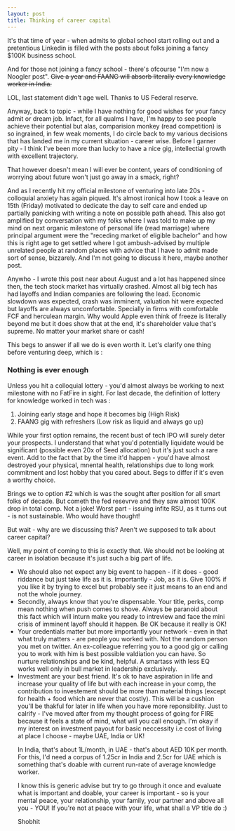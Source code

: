 ```yaml
---
layout: post
title: Thinking of career capital
---
```

It's that time of year - when admits to global school start rolling out and a pretentious Linkedin is filled with the posts about folks joining a fancy $100K business school.

And for those not joining a fancy school - there's ofcourse "I'm now a Noogler post". <s> Give a year and FAANG will absorb literally every knowledge worker in India. </s>

LOL, last statement didn't age well. Thanks to US Federal reserve.

Anyway, back to topic - while I have nothing for good wishes for your fancy admit or dream job. Infact, for all qualms I have, I'm happy to see people achieve their potential but alas, comparision monkey (read competition) is so ingrained, in few weak moments, I do circle back to my various decisions that has landed me in my current situation - career wise. Before I garner pity - I think I've been more than lucky to have a nice gig, intellectial growth with excellent trajectory.

That however doesn't mean I will ever be content, years of conditioning of worrying about future won't just go away in a smack, right?

And as I recently hit my official milestone of venturing into late 20s - colloquial anxiety has again piqued. It's almost ironical how I took a leave on 15th (Friday) motivated to dedicate the day to self care and ended up partially panicking with writing a note on possible path ahead. This also got amplified by conversation with my folks where I was told to make up my mind on next organic milestone of personal life (read marriage) where principal argument were the "receding market of eligible bachelor" and how this is right age to get settled where I got ambush-advised by multiple unrelated people at random places with advice that I have to admit made sort of sense, bizzarely. And I'm not going to discuss it here, maybe another post.

Anywho - I wrote this post near about August and a lot has happened since then, the tech stock market has virtually crashed. Almost all big tech has had layoffs and Indian companies are following the lead. Economic slowdown was expected, crash was imminent, valuation hit were expected but layoffs are always uncomfortable. Specially  in firms with comfortable FCF and herculean margin. Why would Apple even think of freeze is literally beyond me but it does show that at the end, it's shareholder value that's supreme. No matter your market share or cash!

This begs to answer if all we do is even worth it. Let's clarify one thing before venturing deep, which is :
<h3> Nothing is ever enough </h3>

Unless you hit a colloquial lottery - you'd almost always be working to next milestone with no FatFire in sight.
For last decade, the definition of lottery for knowledge worked in tech was :
<ol>
  <li> Joining early stage and hope it becomes big  (High Risk) </li>
  <li> FAANG gig with refreshers (Low risk as liquid and always go up) </li>
</ol>

While your first option remains, the recent bust of tech IPO will surely deter your prospects. I understand that what you'd potentially liquidate would be significant (possible even 20x of Seed allocation) but it's just such a rare event. Add to the fact that by the time it'd happen - you'd have almost destroyed your physical, mnental health, relationships due to long work commitment and lost hobby that you cared about. Begs to differ if it's even a worthy choice.

Brings we to option #2 which is was the sought after position for all smart folks of decade. But cometh the fed resevrve and they saw almost 100K drop in total comp. Not a joke!
Worst part - issuing infite RSU, as it turns out - is not sustainable. Who would have thought!

But wait - why are we discussing this? Aren't we supposed to talk about career capital?

Well, my point of coming to this is exactly that. We should not be looking at career in isolation because it's just such a big part of life.
<ul>
<li> We should also not expect any big event to happen - if it does - good riddance but just take life as it is. Importantly - Job, as it is. Give 100% if you like it by trying to excel but probably see it just means to an end and not the whole journey. </li>

<li>Secondly, always know that you're dispensable. Your title, perks, comp mean nothing when push comes to shove. Always be paranoid about this fact which will inturn make you ready to intreview and face the mini crisis of imminent layoff should it happen. Be OK because it really is OK! </li>

<li>Your credentials matter but more importantly your network - even in that what truly matters - are people you worked with. Not the random person you met on twitter. An ex-colleague referring you to a good gig or calling you to work with him is best possible valdiation you can have. So nurture relationships and be kind, helpful.
A smartass with less EQ works well only  in bull market in leadership exclusively. </li>

<li>Investment are your best friend. It's ok to have aspiration in life and increase your quality of life but with each increase in your comp, the contribution to investement should be more than material things (except for health + food which are never that costly). This will be a cushion you'll be thakful for later in life when you have more reponsibility. Just to calrify - I've moved after from my thought process of going for FIRE because it feels a state of mind, what will you call enough. I'm okay if my interest on investment payout for basic neccessity i.e cost of living at place I choose - maybe UAE, India or UK!

In India, that's about 1L/month, in UAE - that's about AED 10K per month. For this, I'd need a corpus of 1.25cr in India and 2.5cr for UAE which is something that's doable with current run-rate of average knowledge worker.</li>

I know this is generic advise but try to go through it once and evaluate what is important and doable, your career is important - so is your mental peace, your relationship, your family, your partner and above all you - YOU! If you're not at peace with your life, what shall a VP title do :)



Shobhit
